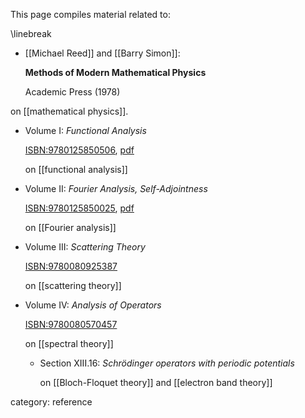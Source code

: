 

This page compiles material related to:

\linebreak

* [[Michael Reed]] and [[Barry Simon]]: 

  **Methods of Modern Mathematical Physics** 

  Academic Press (1978) 

on [[mathematical physics]].

  * Volume I: *Functional Analysis*

    [ISBN:9780125850506](https://www.elsevier.com/books/i-functional-analysis/reed/978-0-08-057048-8), [pdf](http://www.astrosen.unam.mx/~aceves/Metodos/ebooks/reed_simon1.pdf)

    on [[functional analysis]]

  * Volume II: *Fourier Analysis, Self-Adjointness*

    [ISBN:9780125850025](https://www.elsevier.com/books/ii-fourier-analysis-self-adjointness/reed/978-0-08-092537-0), [pdf](http://www.astrosen.unam.mx/~aceves/Metodos/ebooks/reed_simon2.pdf)

    on [[Fourier analysis]]

  * Volume III: *Scattering Theory* 

    [ISBN:9780080925387](https://www.elsevier.com/books/iii-scattering-theory/reed/978-0-08-092538-7)

    on [[scattering theory]]

  * Volume IV: *Analysis of Operators*

    [ISBN:9780080570457](https://www.elsevier.com/books/iv-analysis-of-operators/reed/978-0-08-057045-7)

    on [[spectral theory]]

    * Section XIII.16: *Schr&ouml;dinger operators with periodic potentials*

      on [[Bloch-Floquet theory]] and [[electron band theory]]


category: reference
